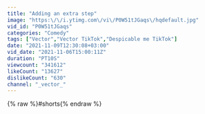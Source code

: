 ```yaml
---
title: "Adding an extra step"
image: "https:\/\/i.ytimg.com\/vi\/P0W51tJGaqs\/hqdefault.jpg"
vid_id: "P0W51tJGaqs"
categories: "Comedy"
tags: ["Vector","Vector TikTok","Despicable me TikTok"]
date: "2021-11-09T12:30:08+03:00"
vid_date: "2021-11-06T15:00:11Z"
duration: "PT10S"
viewcount: "341612"
likeCount: "13627"
dislikeCount: "630"
channel: "_vector_"
---
```

{% raw %}#shorts{% endraw %}
